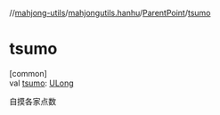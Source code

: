 //[mahjong-utils](../../../index.md)/[mahjongutils.hanhu](../index.md)/[ParentPoint](index.md)/[tsumo](tsumo.md)

# tsumo

[common]\
val [tsumo](tsumo.md): [ULong](https://kotlinlang.org/api/latest/jvm/stdlib/kotlin-stdlib/kotlin/-u-long/index.html)

自摸各家点数
